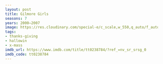 ```yaml
---
layout: post
title: Gilmore Girls
seasons: 7
years: 2000–2007
image: https://res.cloudinary.com/special-e/c_scale,w_550,q_auto/f_auto/Series%20posters/Gilmore_Girls.png
tags:
- thanks-giving
- hallowin
- x-mass
imdb_url: https://www.imdb.com/title/tt0238784/?ref_=nv_sr_srsg_0
imdb_code: tt0238784
---
```


